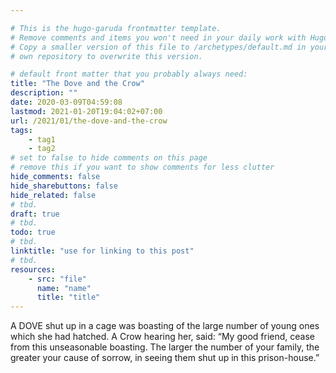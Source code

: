 ```yaml
---

# This is the hugo-garuda frontmatter template.
# Remove comments and items you won't need in your daily work with Hugo.
# Copy a smaller version of this file to /archetypes/default.md in your
# own repository to overwrite this version.

# default front matter that you probably always need:
title: "The Dove and the Crow"
description: ""
date: 2020-03-09T04:59:08
lastmod: 2021-01-20T19:04:02+07:00
url: /2021/01/the-dove-and-the-crow
tags:
    - tag1
    - tag2
# set to false to hide comments on this page
# remove this if you want to show comments for less clutter
hide_comments: false
hide_sharebuttons: false
hide_related: false
# tbd.
draft: true
# tbd.
todo: true
# tbd.
linktitle: "use for linking to this post"
# tbd.
resources:
    - src: "file"
      name: "name"
      title: "title"
---
```

A DOVE shut up in a cage was boasting of the large number of young ones which she had hatched. A Crow hearing her, said: “My good friend, cease from this unseasonable boasting. The larger the number of your family, the greater your cause of sorrow, in seeing them shut up in this prison-house.”


